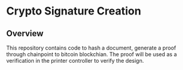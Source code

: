 # Crypto Signature Creation 

## Overview
This repository contains code to hash a document, generate a proof through chainpoint to bitcoin blockchian.  The proof will be used as a verification in the printer controller to verify the design.
